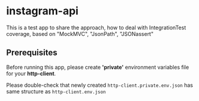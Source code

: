 # instagram-api
This is a test app to share the approach, how to deal with IntegrationTest coverage, 
based on "MockMVC", "JsonPath", "JSONassert"

## Prerequisites

Before running this app, please create **'private'** environment variables file for your **http-client**.

Please double-check that newly created `http-client.private.env.json` has same structure as `http-client.env.json`  
